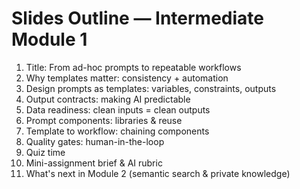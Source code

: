 # Slides Outline — Intermediate Module 1

1. Title: From ad-hoc prompts to repeatable workflows
2. Why templates matter: consistency + automation
3. Design prompts as templates: variables, constraints, outputs
4. Output contracts: making AI predictable
5. Data readiness: clean inputs = clean outputs
6. Prompt components: libraries & reuse
7. Template to workflow: chaining components
8. Quality gates: human-in-the-loop
9. Quiz time
10. Mini-assignment brief & AI rubric
11. What's next in Module 2 (semantic search & private knowledge)
